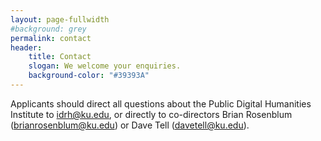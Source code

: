 ```yaml
---
layout: page-fullwidth
#background: grey
permalink: contact
header:
    title: Contact
    slogan: We welcome your enquiries.
    background-color: "#39393A"
---
```


Applicants should direct all questions about the Public Digital Humanities Institute to <idrh@ku.edu>, or directly to co-directors Brian Rosenblum (<brianrosenblum@ku.edu>) or Dave Tell (<davetell@ku.edu>).

